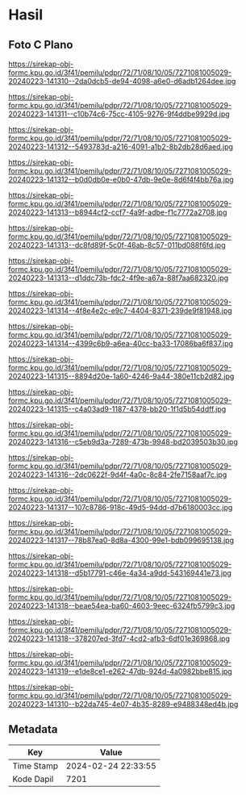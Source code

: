 # Hasil

## Foto C Plano

https://sirekap-obj-formc.kpu.go.id/3f41/pemilu/pdpr/72/71/08/10/05/7271081005029-20240223-141310--2da0dcb5-de94-4098-a6e0-d6adb1264dee.jpg

https://sirekap-obj-formc.kpu.go.id/3f41/pemilu/pdpr/72/71/08/10/05/7271081005029-20240223-141311--c10b74c6-75cc-4105-9276-9f4ddbe9929d.jpg

https://sirekap-obj-formc.kpu.go.id/3f41/pemilu/pdpr/72/71/08/10/05/7271081005029-20240223-141312--5493783d-a216-4091-a1b2-8b2db28d6aed.jpg

https://sirekap-obj-formc.kpu.go.id/3f41/pemilu/pdpr/72/71/08/10/05/7271081005029-20240223-141312--b0d0db0e-e0b0-47db-9e0e-8d6f4f4bb76a.jpg

https://sirekap-obj-formc.kpu.go.id/3f41/pemilu/pdpr/72/71/08/10/05/7271081005029-20240223-141313--b8944cf2-ccf7-4a9f-adbe-f1c7772a2708.jpg

https://sirekap-obj-formc.kpu.go.id/3f41/pemilu/pdpr/72/71/08/10/05/7271081005029-20240223-141313--dc8fd89f-5c0f-46ab-8c57-011bd088f6fd.jpg

https://sirekap-obj-formc.kpu.go.id/3f41/pemilu/pdpr/72/71/08/10/05/7271081005029-20240223-141313--d1ddc73b-fdc2-4f9e-a67a-88f7aa682320.jpg

https://sirekap-obj-formc.kpu.go.id/3f41/pemilu/pdpr/72/71/08/10/05/7271081005029-20240223-141314--4f8e4e2c-e9c7-4404-8371-239de9f81948.jpg

https://sirekap-obj-formc.kpu.go.id/3f41/pemilu/pdpr/72/71/08/10/05/7271081005029-20240223-141314--4399c6b9-a6ea-40cc-ba33-17086ba6f837.jpg

https://sirekap-obj-formc.kpu.go.id/3f41/pemilu/pdpr/72/71/08/10/05/7271081005029-20240223-141315--8894d20e-1a60-4246-9a44-380e11cb2d82.jpg

https://sirekap-obj-formc.kpu.go.id/3f41/pemilu/pdpr/72/71/08/10/05/7271081005029-20240223-141315--c4a03ad9-1187-4378-bb20-1f1d5b54ddff.jpg

https://sirekap-obj-formc.kpu.go.id/3f41/pemilu/pdpr/72/71/08/10/05/7271081005029-20240223-141316--c5eb9d3a-7289-473b-9948-bd2039503b30.jpg

https://sirekap-obj-formc.kpu.go.id/3f41/pemilu/pdpr/72/71/08/10/05/7271081005029-20240223-141316--2dc0622f-9d4f-4a0c-8c84-2fe7158aaf7c.jpg

https://sirekap-obj-formc.kpu.go.id/3f41/pemilu/pdpr/72/71/08/10/05/7271081005029-20240223-141317--107c8786-918c-49d5-94dd-d7b6180003cc.jpg

https://sirekap-obj-formc.kpu.go.id/3f41/pemilu/pdpr/72/71/08/10/05/7271081005029-20240223-141317--78b87ea0-8d8a-4300-99e1-bdb099695138.jpg

https://sirekap-obj-formc.kpu.go.id/3f41/pemilu/pdpr/72/71/08/10/05/7271081005029-20240223-141318--d5b17791-c46e-4a34-a9dd-543169441e73.jpg

https://sirekap-obj-formc.kpu.go.id/3f41/pemilu/pdpr/72/71/08/10/05/7271081005029-20240223-141318--beae54ea-ba60-4603-9eec-6324fb5799c3.jpg

https://sirekap-obj-formc.kpu.go.id/3f41/pemilu/pdpr/72/71/08/10/05/7271081005029-20240223-141318--378207ed-3fd7-4cd2-afb3-6df01e369868.jpg

https://sirekap-obj-formc.kpu.go.id/3f41/pemilu/pdpr/72/71/08/10/05/7271081005029-20240223-141319--e1de8ce1-e262-47db-924d-4a0982bbe815.jpg

https://sirekap-obj-formc.kpu.go.id/3f41/pemilu/pdpr/72/71/08/10/05/7271081005029-20240223-141310--b22da745-4e07-4b35-8289-e9488348ed4b.jpg


## Metadata

| Key        | Value               |
| ---------- | ------------------- |
| Time Stamp | 2024-02-24 22:33:55 |
| Kode Dapil | 7201                |



